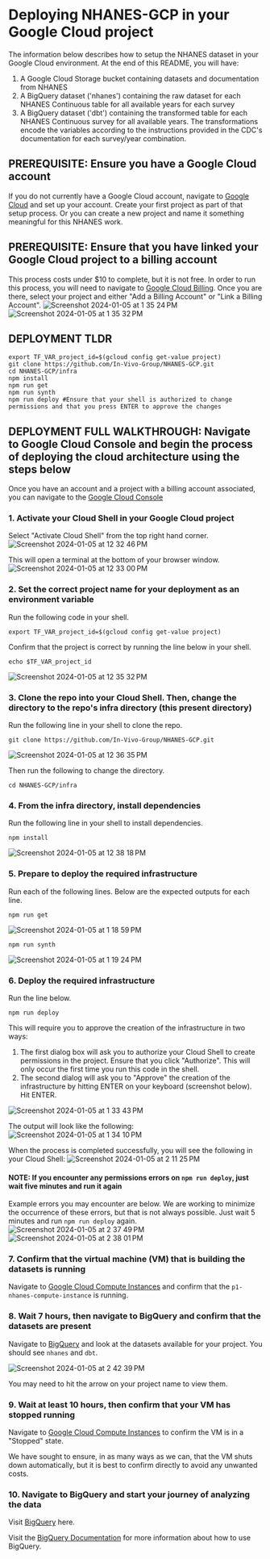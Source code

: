 # Deploying NHANES-GCP in your Google Cloud project

The information below describes how to setup the NHANES dataset in your Google Cloud environment. At the end of this README, you will have:

1. A Google Cloud Storage bucket containing datasets and documentation from NHANES
2. A BigQuery dataset ('nhanes') containing the raw dataset for each NHANES Continuous table for all available years for each survey
3. A BigQuery dataset ('dbt') containing the transformed table for each NHANES Continuous survey for all available years. The transformations encode the variables according to the instructions provided in the CDC's documentation for each survey/year combination.

## PREREQUISITE: Ensure you have a Google Cloud account

If you do not currently have a Google Cloud account, navigate to [Google Cloud](https://cloud.google.com/) and set up your account. Create your first project as part of that setup process. Or you can create a new project and name it something meaningful for this NHANES work.

## PREREQUISITE: Ensure that you have linked your Google Cloud project to a billing account

This process costs under $10 to complete, but it is not free. In order to run this process, you will need to navigate to [Google Cloud Billing](https://console.cloud.google.com/billing). Once you are there, select your project and either "Add a Billing Account" or "Link a Billing Account".
![Screenshot 2024-01-05 at 1 35 24 PM](https://github.com/In-Vivo-Group/NHANES-GCP/assets/8191939/b17f8d1b-c64c-4c44-9b4f-a88d64732fd7)
![Screenshot 2024-01-05 at 1 35 32 PM](https://github.com/In-Vivo-Group/NHANES-GCP/assets/8191939/391ad449-9cbc-4564-a2fa-1c6d20c89aa2)

## DEPLOYMENT TLDR

```{bash}
export TF_VAR_project_id=$(gcloud config get-value project)
git clone https://github.com/In-Vivo-Group/NHANES-GCP.git
cd NHANES-GCP/infra
npm install
npm run get
npm run synth
npm run deploy #Ensure that your shell is authorized to change permissions and that you press ENTER to approve the changes
```

## DEPLOYMENT FULL WALKTHROUGH: Navigate to Google Cloud Console and begin the process of deploying the cloud architecture using the steps below

Once you have an account and a project with a billing account associated, you can navigate to the [Google Cloud Console](https://console.cloud.google.com)

### 1. Activate your Cloud Shell in your Google Cloud project

Select "Activate Cloud Shell" from the top right hand corner.
![Screenshot 2024-01-05 at 12 32 46 PM](https://github.com/In-Vivo-Group/NHANES-GCP/assets/8191939/1b9c3adf-5b20-483d-9ab6-bc7409b129c1)

This will open a terminal at the bottom of your browser window.
![Screenshot 2024-01-05 at 12 33 00 PM](https://github.com/In-Vivo-Group/NHANES-GCP/assets/8191939/b95ebb4c-59f2-460c-94f4-fbd6a8b35f44)

### 2. Set the correct project name for your deployment as an environment variable

Run the following code in your shell.

```{bash}
export TF_VAR_project_id=$(gcloud config get-value project)
```

Confirm that the project is correct by running the line below in your shell.

```{bash}
echo $TF_VAR_project_id
```

![Screenshot 2024-01-05 at 12 35 32 PM](https://github.com/In-Vivo-Group/NHANES-GCP/assets/8191939/7677f4c5-110b-4be9-91f7-694b38faf28d)

### 3. Clone the repo into your Cloud Shell. Then, change the directory to the repo's infra directory (this present directory)

Run the following line in your shell to clone the repo.

```{bash}
git clone https://github.com/In-Vivo-Group/NHANES-GCP.git
```

![Screenshot 2024-01-05 at 12 36 35 PM](https://github.com/In-Vivo-Group/NHANES-GCP/assets/8191939/f46c86c2-c6f4-4c4d-94f9-f318a17b068a)

Then run the following to change the directory.

```{bash}
cd NHANES-GCP/infra
```

### 4. From the infra directory, install dependencies

Run the following line in your shell to install dependencies.

```{bash}
npm install 
```

![Screenshot 2024-01-05 at 12 38 18 PM](https://github.com/In-Vivo-Group/NHANES-GCP/assets/8191939/7bed6859-39c1-4861-86c4-ef69bb7ccde7)

### 5. Prepare to deploy the required infrastructure

Run each of the following lines. Below are the expected outputs for each line.

```{bash}
npm run get
```

![Screenshot 2024-01-05 at 1 18 59 PM](https://github.com/In-Vivo-Group/NHANES-GCP/assets/8191939/00635de7-3104-49cd-b585-f3186921f4aa)

```{bash}
npm run synth
```

![Screenshot 2024-01-05 at 1 19 24 PM](https://github.com/In-Vivo-Group/NHANES-GCP/assets/8191939/116f31ab-c1d4-4f3b-b13e-2c535d50508b)

### 6. Deploy the required infrastructure

Run the line below.

```{bash}
npm run deploy
```

This will require you to approve the creation of the infrastructure in two ways:

1. The first dialog box will ask you to authorize your Cloud Shell to create permissions in the project. Ensure that you click "Authorize". This will only occur the first time you run this code in the shell.
2. The second dialog will ask you to "Approve" the creation of the infrastructure by hitting ENTER on your keyboard (screenshot below). Hit ENTER.

![Screenshot 2024-01-05 at 1 33 43 PM](https://github.com/In-Vivo-Group/NHANES-GCP/assets/8191939/799cdc65-dc48-408d-9c6b-171504875e28)

The output will look like the following:
![Screenshot 2024-01-05 at 1 34 10 PM](https://github.com/In-Vivo-Group/NHANES-GCP/assets/8191939/7043988a-9eb1-4e3b-b244-adf2fb17da2f)

When the process is completed successfully, you will see the following in your Cloud Shell:
![Screenshot 2024-01-05 at 2 11 25 PM](https://github.com/In-Vivo-Group/NHANES-GCP/assets/8191939/c1b20717-e7fc-4509-a1c0-2ca59b53476b)

#### NOTE: If you encounter any permissions errors on `npm run deploy`, just wait five minutes and run it again

Example errors you may encounter are below. We are working to minimize the occurrence of these errors, but that is not always possible. Just wait 5 minutes and run `npm run deploy` again.
![Screenshot 2024-01-05 at 2 37 49 PM](https://github.com/In-Vivo-Group/NHANES-GCP/assets/8191939/7fb2874e-4472-4ed0-8a8e-18dd37234922)
![Screenshot 2024-01-05 at 2 38 01 PM](https://github.com/In-Vivo-Group/NHANES-GCP/assets/8191939/08440bd8-f3c4-40f1-9a29-f2f5636f0085)

### 7. Confirm that the virtual machine (VM) that is building the datasets is running

Navigate to [Google Cloud Compute Instances](https://console.cloud.google.com/compute/instances) and confirm that the `p1-nhanes-compute-instance` is running.

### 8. Wait 7 hours, then navigate to BigQuery and confirm that the datasets are present

Navigate to [BigQuery](https://console.cloud.google.com/bigquery) and look at the datasets available for your project. You should see `nhanes` and `dbt`.

![Screenshot 2024-01-05 at 2 42 39 PM](https://github.com/In-Vivo-Group/NHANES-GCP/assets/8191939/855a74af-15dc-4187-b5f5-22d45b6a119e)

You may need to hit the arrow on your project name to view them.

### 9. Wait at least 10 hours, then confirm that your VM has stopped running

Navigate to [Google Cloud Compute Instances](https://console.cloud.google.com/compute/instances) to confirm the VM is in a "Stopped" state.

We have sought to ensure, in as many ways as we can, that the VM shuts down automatically, but it is best to confirm directly to avoid any unwanted costs.

### 10. Navigate to BigQuery and start your journey of analyzing the data

Visit [BigQuery](https://console.cloud.google.com/bigquery) here.

Visit the [BigQuery Documentation](https://cloud.google.com/bigquery/docs) for more information about how to use BigQuery.
